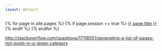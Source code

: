 ```yaml
---
layout: default
---
```


{% for page in site.pages %}
{% if page.session == true %}
<entry>
   <a href="{{ page.url }}"/>{{ page.title }}</a>
 </entry>
{% endif %}
{% endfor %}


http://stackoverflow.com/questions/17118551/generating-a-list-of-pages-not-posts-in-a-given-category